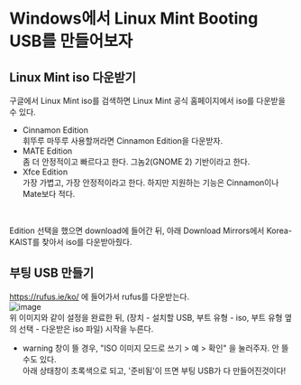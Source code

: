 # Windows에서 Linux Mint Booting USB를 만들어보자

## Linux Mint iso 다운받기
구글에서 Linux Mint iso를 검색하면 Linux Mint 공식 홈페이지에서 iso를 다운받을 수 있다. </br>
* Cinnamon Edition </br>
 휘뚜루 마뚜루 사용할꺼라면 Cinnamon Edition을 다운받자.
* MATE Edition </br>
 좀 더 안정적이고 빠르다고 한다. 그놈2(GNOME 2) 기반이라고 한다.
* Xfce Edition </br>
 가장 가볍고, 가장 안정적이라고 한다. 하지만 지원하는 기능은 Cinnamon이나 Mate보다 적다. </br>
 </br>
 
 Edition 선택을 했으면 download에 들어간 뒤, 아래 Download Mirrors에서 Korea-KAIST를 찾아서 iso를 다운받아줬다.
 
 
 ## 부팅 USB 만들기
 https://rufus.ie/ko/ 에 들어가서 rufus를 다운받는다. </br>
 ![image](https://user-images.githubusercontent.com/59169458/190451216-5f61be37-865c-40c1-a7b7-f4de1ed673f9.png) </br>
위 이미지와 같이 설정을 완료한 뒤, (장치 - 설치할 USB, 부트 유형 - iso, 부트 유형 옆의 선택 - 다운받은 iso 파일) 시작을 누른다. </br>
- warning 창이 뜰 경우, "ISO 이미지 모드로 쓰기 > 예 > 확인" 을 눌러주자. 안 뜰수도 있다. </br>
아래 상태창이 초록색으로 되고, '준비됨'이 뜨면 부팅 USB가 다 만들어진것이다!

